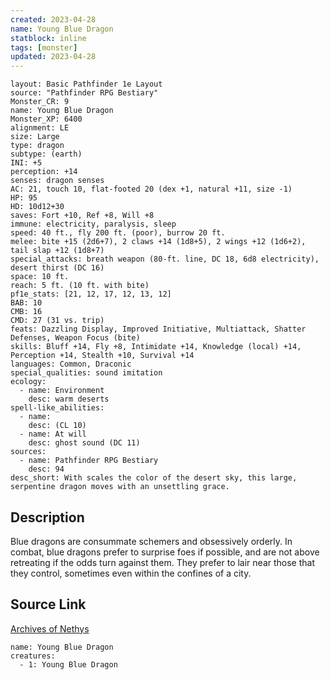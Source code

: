 ```yaml
---
created: 2023-04-28
name: Young Blue Dragon
statblock: inline
tags: [monster]
updated: 2023-04-28
---
```

```statblock
layout: Basic Pathfinder 1e Layout
source: "Pathfinder RPG Bestiary"
Monster_CR: 9
name: Young Blue Dragon
Monster_XP: 6400
alignment: LE
size: Large
type: dragon
subtype: (earth)
INI: +5
perception: +14
senses: dragon senses
AC: 21, touch 10, flat-footed 20 (dex +1, natural +11, size -1)
HP: 95
HD: 10d12+30
saves: Fort +10, Ref +8, Will +8
immune: electricity, paralysis, sleep
speed: 40 ft., fly 200 ft. (poor), burrow 20 ft.
melee: bite +15 (2d6+7), 2 claws +14 (1d8+5), 2 wings +12 (1d6+2), tail slap +12 (1d8+7)
special_attacks: breath weapon (80-ft. line, DC 18, 6d8 electricity), desert thirst (DC 16)
space: 10 ft.
reach: 5 ft. (10 ft. with bite)
pf1e_stats: [21, 12, 17, 12, 13, 12]
BAB: 10
CMB: 16
CMD: 27 (31 vs. trip)
feats: Dazzling Display, Improved Initiative, Multiattack, Shatter Defenses, Weapon Focus (bite)
skills: Bluff +14, Fly +8, Intimidate +14, Knowledge (local) +14, Perception +14, Stealth +10, Survival +14
languages: Common, Draconic
special_qualities: sound imitation
ecology:
  - name: Environment
    desc: warm deserts
spell-like_abilities:
  - name:
    desc: (CL 10)
  - name: At will
    desc: ghost sound (DC 11)
sources:
  - name: Pathfinder RPG Bestiary
    desc: 94
desc_short: With scales the color of the desert sky, this large, serpentine dragon moves with an unsettling grace.
```
## Description
Blue dragons are consummate schemers and obsessively orderly. In combat, blue dragons prefer to surprise foes if possible, and are not above retreating if the odds turn against them. They prefer to lair near those that they control, sometimes even within the confines of a city.
## Source Link
[Archives of Nethys](https://aonprd.com/MonsterDisplay.aspx?ItemName=Young%20Blue%20Dragon)
```encounter-table
name: Young Blue Dragon
creatures:
  - 1: Young Blue Dragon
```
